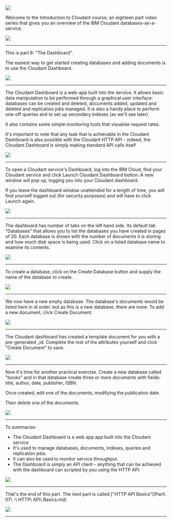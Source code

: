 ![](slides/Slide0.png)

Welcome to the Introduction to Cloudant course, an eighteen part video series that gives you an overview of the IBM Cloudant databases-as-a-service.

![](slides/Slide1.png)

---

This is part 6: "The Dashboard".

The easiest way to get started creating databases and adding documents is to use the Cloudant Dashboard.

![](slides/Slide38.png)

---

The Cloudant Dashboard is a web-app built into the service. It allows basic data manipulation to be performed through a graphical user interface: databases can be created and deleted, documents added, updated and deleted and replication jobs managed. It is also a handy place to perform one-off queries and to set up secondary indexes (as we'll see later).

It also contains some simple monitoring tools that visualise request rates.

It's important to note that any task that is achievable in the Cloudant Dashboard is also possible with the Cloudant HTTP API - indeed, the Cloudant Dashboard is simply making standard API calls itself 

![](slides/Slide39.png)

---

To open a Cloudant service's Dashboard, log into the IBM Cloud, find your Cloudant service and click Launch Cloudant Dashboard button. A new window will pop up, logging you into your Cloudant dashboard.

If you leave the dashboard window unattended for a length of time, you will find yourself logged out (for security purposes) and will have to click Launch again.

![](slides/Slide40.png)

---

The dashboard has number of tabs on the left hand side. Its default tab "Databases" that allows you to list the databases you have created in pages of 20. Each database is shown with the number of documents it is storing and how much disk space is being used. Click on a listed database name to examine its contents.

![](slides/Slide41.png)

---

To create a database, click on the Create Database button and supply the name of the database to create.

![](slides/Slide42.png)

---

We now have a new empty database. The database's documents would be listed here in id order, but as this is a new database, there are none. To add a new document, click Create Document.

![](slides/Slide43.png)

---

The Cloudant dashboard has created a template document for you with a pre-generated _id. Complete the rest of the attributes yourself and click "Create Document" to save.

![](slides/Slide44.png)

---

Now it's time for another practical exercise. Create a new database called "books" and in that database create three or more documents with fields: title, author, date, publisher, ISBN.

Once created, edit one of the documents, modifying the publication date.

Then delete one of the documents.

![](slides/Slide45.png)

---

To summarise:

- The Cloudant Dashboard is a web app app built into the Cloudant service.
- It's used to manage databases, documents, indexes, queries and replication jobs.
- It can also be used to monitor service throughput.
- The Dashboard is simply an API client - anything that can be achieved with the dashboard can scripted by you using the HTTP API.


![](slides/Slide46.png)

---

That's the end of this part. The next part is called ["HTTP API Basics"](Part\ 07\ -\ HTTP\ API\ Basics.md)
 
![](slides/Slide0.png)

---